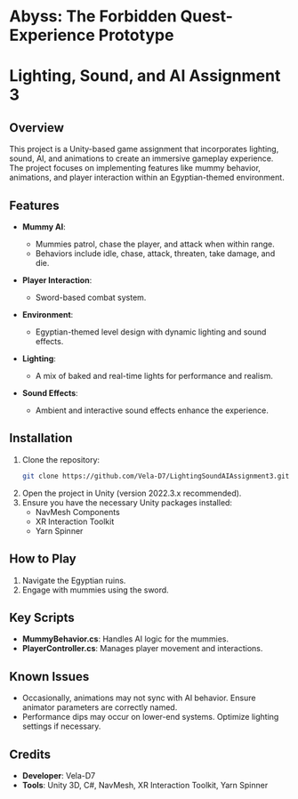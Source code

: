 # Abyss: The Forbidden Quest-Experience Prototype

# Lighting, Sound, and AI Assignment 3

## Overview

This project is a Unity-based game assignment that incorporates lighting, sound, AI, and animations to create an immersive gameplay experience. The project focuses on implementing features like mummy behavior, animations, and player interaction within an Egyptian-themed environment.

## Features

- **Mummy AI**: 
  - Mummies patrol, chase the player, and attack when within range.
  - Behaviors include idle, chase, attack, threaten, take damage, and die.
  
- **Player Interaction**:
  - Sword-based combat system.

- **Environment**:
  - Egyptian-themed level design with dynamic lighting and sound effects.

- **Lighting**:
  - A mix of baked and real-time lights for performance and realism.
  
- **Sound Effects**:
  - Ambient and interactive sound effects enhance the experience.

## Installation

1. Clone the repository:
   ```bash
   git clone https://github.com/Vela-D7/LightingSoundAIAssignment3.git
   ```
2. Open the project in Unity (version 2022.3.x recommended).
3. Ensure you have the necessary Unity packages installed:
   - NavMesh Components
   - XR Interaction Toolkit
   - Yarn Spinner

## How to Play

1. Navigate the Egyptian ruins.
2. Engage with mummies using the sword.

## Key Scripts

- **MummyBehavior.cs**: Handles AI logic for the mummies.
- **PlayerController.cs**: Manages player movement and interactions.

## Known Issues

- Occasionally, animations may not sync with AI behavior. Ensure animator parameters are correctly named.
- Performance dips may occur on lower-end systems. Optimize lighting settings if necessary.

## Credits

- **Developer**: Vela-D7
- **Tools**: Unity 3D, C#, NavMesh, XR Interaction Toolkit, Yarn Spinner
